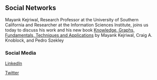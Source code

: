 ## Social Networks

Mayank Kejriwal, Research Professor at the University of Southern California and Researcher at the Information Sciences Institute, joins us today to discuss his work and his new book [Knowledge, Graphs, Fundamentals, Techniques and Applications](https://www.amazon.com/Knowledge-Graphs-Fundamentals-Applications-Computation/dp/0262045095) by Mayank Kejriwal, Craig A. Knoblock, and Pedro Szekley

### Social Media

[LinkedIn](https://www.linkedin.com/in/mayankkejriwal/)

[Twitter](https://twitter.com/kejriwal_mayank)
